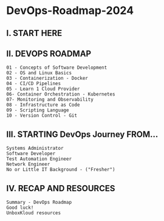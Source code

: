 # DevOps-Roadmap-2024

## I. START HERE

## II. DEVOPS ROADMAP
    01 - Concepts of Software Development 
    02 - OS and Linux Basics 
    03 - Containerization - Docker 
    04 - CI/CD Pipelines
    05 - Learn 1 Cloud Provider
    06- Container Orchestration - Kubernetes
    07- Monitoring and Observability
    08 - Infrastructure as Code
    09 - Scripting Language
    10 - Version Control - Git

## III. STARTING DevOps Journey FROM...
    Systems Administrator 
    Software Developer
    Test Automation Engineer 
    Network Engineer
    No or Little IT Background - ("Fresher")

## IV. RECAP AND RESOURCES
    Summary - DevOps Roadmap
    Good luck!
    UnboxKloud resources
